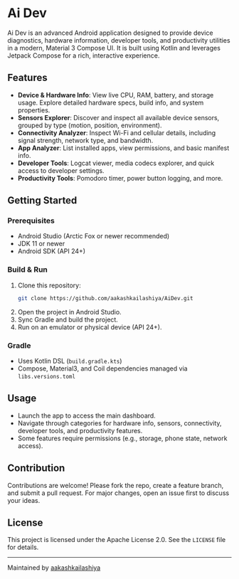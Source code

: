 # Ai Dev

Ai Dev is an advanced Android application designed to provide device diagnostics, hardware information, developer tools, and productivity utilities in a modern, Material 3 Compose UI. It is built using Kotlin and leverages Jetpack Compose for a rich, interactive experience.

## Features
- **Device & Hardware Info**: View live CPU, RAM, battery, and storage usage. Explore detailed hardware specs, build info, and system properties.
- **Sensors Explorer**: Discover and inspect all available device sensors, grouped by type (motion, position, environment).
- **Connectivity Analyzer**: Inspect Wi-Fi and cellular details, including signal strength, network type, and bandwidth.
- **App Analyzer**: List installed apps, view permissions, and basic manifest info.
- **Developer Tools**: Logcat viewer, media codecs explorer, and quick access to developer settings.
- **Productivity Tools**: Pomodoro timer, power button logging, and more.

## Getting Started

### Prerequisites
- Android Studio (Arctic Fox or newer recommended)
- JDK 11 or newer
- Android SDK (API 24+)

### Build & Run
1. Clone this repository:
   ```sh
   git clone https://github.com/aakashkailashiya/AiDev.git
   ```
2. Open the project in Android Studio.
3. Sync Gradle and build the project.
4. Run on an emulator or physical device (API 24+).

### Gradle
- Uses Kotlin DSL (`build.gradle.kts`)
- Compose, Material3, and Coil dependencies managed via `libs.versions.toml`

## Usage
- Launch the app to access the main dashboard.
- Navigate through categories for hardware info, sensors, connectivity, developer tools, and productivity features.
- Some features require permissions (e.g., storage, phone state, network access).

## Contribution
Contributions are welcome! Please fork the repo, create a feature branch, and submit a pull request. For major changes, open an issue first to discuss your ideas.

## License
This project is licensed under the Apache License 2.0. See the `LICENSE` file for details.

---

Maintained by [aakashkailashiya](https://github.com/aakashkailashiya)
